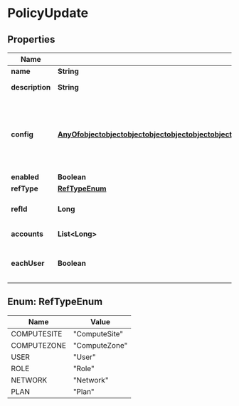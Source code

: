 

# PolicyUpdate

## Properties

Name | Type | Description | Notes
------------ | ------------- | ------------- | -------------
**name** | **String** | A name for the policy |  [optional]
**description** | **String** | A description for the policy |  [optional]
**config** | [**AnyOfobjectobjectobjectobjectobjectobjectobjectobjectobjectobjectobjectobjectobjectobjectobjectobjectobjectobjectobjectobjectobjectobjectobjectobjectobjectobjectobjectobjectobjectobject**](AnyOfobjectobjectobjectobjectobjectobjectobjectobjectobjectobjectobjectobjectobjectobjectobjectobjectobjectobjectobjectobjectobjectobjectobjectobjectobjectobjectobjectobjectobjectobject.md) | A map of config values. The expected values vary by policy type. See &#x60;Retrieves all Policy Types&#x60; endpoint for &#x60;fieldName&#x60;(s) of required options. |  [optional]
**enabled** | **Boolean** | Set to false to disable |  [optional]
**refType** | [**RefTypeEnum**](#RefTypeEnum) | Scope object type |  [optional]
**refId** | **Long** | Scope object ID (&#x60;group&#x60;,&#x60;cloud&#x60;,&#x60;user&#x60;, etc) |  [optional]
**accounts** | **List&lt;Long&gt;** | Array of tenants to scope the policy to |  [optional]
**eachUser** | **Boolean** | Apply individually to each user in role.  Only when &#x60;refType&#x60; equals &#x60;Role&#x60; |  [optional]



## Enum: RefTypeEnum

Name | Value
---- | -----
COMPUTESITE | &quot;ComputeSite&quot;
COMPUTEZONE | &quot;ComputeZone&quot;
USER | &quot;User&quot;
ROLE | &quot;Role&quot;
NETWORK | &quot;Network&quot;
PLAN | &quot;Plan&quot;




